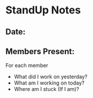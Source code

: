 # StandUp Notes

## Date: 
## Members Present:

For each member
- What did I work on yesterday?
- What am I working on today?
- Where am I stuck (If I am)?